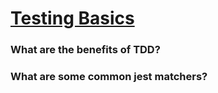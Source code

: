 # [Testing Basics][def]

### What are the benefits of TDD?

### What are some common jest matchers?


[def]: https://www.theodinproject.com/lessons/node-path-javascript-testing-basics#knowledge-check